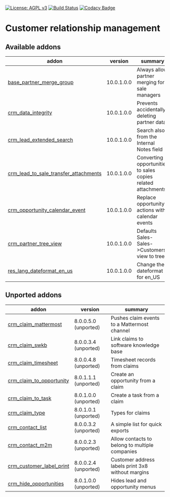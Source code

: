 [![License: AGPL v3](https://img.shields.io/badge/License-AGPL%20v3-blue.svg)](https://www.gnu.org/licenses/agpl-3.0)
[![Build Status](https://travis-ci.org/Tawasta/crm.svg?branch=10.0)](https://travis-ci.org/Tawasta/crm)
[![Codacy Badge](https://api.codacy.com/project/badge/Grade/16d209e3574f4d9a8d1eeb7a5edc1e88)](https://www.codacy.com/app/Tawasta/crm?utm_source=github.com&amp;utm_medium=referral&amp;utm_content=Tawasta/crm&amp;utm_campaign=Badge_Grade)

Customer relationship management
================================

[//]: # (addons)

Available addons
----------------
addon | version | summary
--- | --- | ---
[base_partner_merge_group](base_partner_merge_group/) | 10.0.1.0.0 | Always allow partner merging for sale managers
[crm_data_integrity](crm_data_integrity/) | 10.0.1.0.0 | Prevents accidentally deleting partner data
[crm_lead_extended_search](crm_lead_extended_search/) | 10.0.1.0.0 | Search also from the Internal Notes field
[crm_lead_to_sale_transfer_attachments](crm_lead_to_sale_transfer_attachments/) | 10.0.1.0.0 | Converting opportunities to sales copies related attachments
[crm_opportunity_calendar_event](crm_opportunity_calendar_event/) | 10.0.1.0.0 | Replace opportunity actions with calendar events
[crm_partner_tree_view](crm_partner_tree_view/) | 10.0.1.0.0 | Defaults Sales-Sales->Customers view to tree
[res_lang_dateformat_en_us](res_lang_dateformat_en_us/) | 10.0.1.0.0 | Change the dateformat for en_US


Unported addons
---------------
addon | version | summary
--- | --- | ---
[crm_claim_mattermost](crm_claim_mattermost/) | 8.0.0.5.0 (unported) | Pushes claim events to a Mattermost channel
[crm_claim_swkb](crm_claim_swkb/) | 8.0.0.3.4 (unported) | Link claims to software knowledge base
[crm_claim_timesheet](crm_claim_timesheet/) | 8.0.0.4.8 (unported) | Timesheet records from claims
[crm_claim_to_opportunity](crm_claim_to_opportunity/) | 8.0.1.1.1 (unported) | Create an opportunity from a claim
[crm_claim_to_task](crm_claim_to_task/) | 8.0.1.0.0 (unported) | Create a task from a claim
[crm_claim_type](crm_claim_type/) | 8.0.1.0.1 (unported) | Types for claims
[crm_contact_list](crm_contact_list/) | 8.0.0.3.2 (unported) | A simple list for quick exports
[crm_contact_m2m](crm_contact_m2m/) | 8.0.0.2.3 (unported) | Allow contacts to belong to multiple companies
[crm_customer_label_print](crm_customer_label_print/) | 8.0.0.2.4 (unported) | Customer address labels print 3x8 without margins
[crm_hide_opportunities](crm_hide_opportunities/) | 8.0.1.0.0 (unported) | Hides lead and opportunity menus

[//]: # (end addons)
